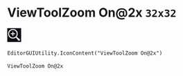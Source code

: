 # ViewToolZoom On@2x `32x32`
<img src="/img/ViewToolZoom%20On@2x.png" width=32 height=32>

``` CSharp
EditorGUIUtility.IconContent("ViewToolZoom On@2x")
```
```
ViewToolZoom On@2x
```
